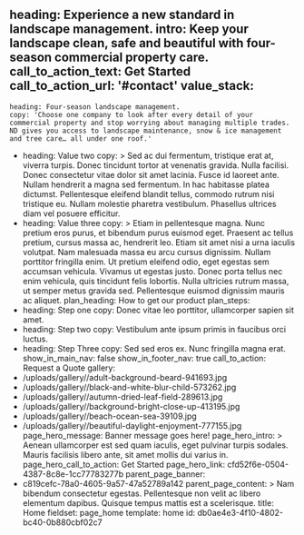 heading: Experience a new standard in landscape management.
intro: Keep your landscape clean, safe and beautiful with four-season commercial property care.
call_to_action_text: Get Started
call_to_action_url: '#contact'
value_stack:
  -
    heading: Four-season landscape management.
    copy: 'Choose one company to look after every detail of your commercial property and stop worrying about managing multiple trades. ND gives you access to landscape maintenance, snow & ice management and tree care… all under one roof.'
  -
    heading: Value two
    copy: >
      Sed ac dui fermentum, tristique erat at, viverra turpis. Donec tincidunt tortor at venenatis
      gravida. Nulla facilisi. Donec consectetur vitae dolor sit amet lacinia. Fusce id laoreet ante.
      Nullam hendrerit a magna sed fermentum. In hac habitasse platea dictumst. Pellentesque eleifend
      blandit tellus, commodo rutrum nisi tristique eu. Nullam molestie pharetra vestibulum. Phasellus
      ultrices diam vel posuere efficitur.
  -
    heading: Value three
    copy: >
      Etiam in pellentesque magna. Nunc pretium eros purus, et bibendum purus euismod eget. Praesent ac
      tellus pretium, cursus massa ac, hendrerit leo. Etiam sit amet nisi a urna iaculis volutpat. Nam
      malesuada massa eu arcu cursus dignissim. Nullam porttitor fringilla enim. Ut pretium eleifend odio,
      eget egestas sem accumsan vehicula. Vivamus ut egestas justo. Donec porta tellus nec enim vehicula,
      quis tincidunt felis lobortis. Nulla ultricies rutrum massa, ut semper metus gravida sed.
      Pellentesque euismod dignissim mauris ac aliquet.
plan_heading: How to get our product
plan_steps:
  -
    heading: Step one
    copy: Donec vitae leo porttitor, ullamcorper sapien sit amet.
  -
    heading: Step two
    copy: Vestibulum ante ipsum primis in faucibus orci luctus.
  -
    heading: Step Three
    copy: Sed sed eros ex. Nunc fringilla magna erat.
show_in_main_nav: false
show_in_footer_nav: true
call_to_action: Request a Quote
gallery:
  - /uploads/gallery//adult-background-beard-941693.jpg
  - /uploads/gallery//black-and-white-blur-child-573262.jpg
  - /uploads/gallery//autumn-dried-leaf-field-289613.jpg
  - /uploads/gallery//background-bright-close-up-413195.jpg
  - /uploads/gallery//beach-ocean-sea-39109.jpg
  - /uploads/gallery//beautiful-daylight-enjoyment-777155.jpg
page_hero_message: Banner message goes here!
page_hero_intro: >
  Aenean ullamcorper est sed quam iaculis, eget pulvinar turpis sodales. Mauris facilisis libero ante,
  sit amet mollis dui varius in.
page_hero_call_to_action: Get Started
page_hero_link: cfd52f6e-0504-4387-8c8e-1cc77783277b
parent_page_banner:
  - c819cefc-78a0-4605-9a57-47a52789a142
parent_page_content: >
  Nam bibendum consectetur egestas. Pellentesque non velit ac libero elementum dapibus. Quisque tempus
  mattis est a scelerisque.
title: Home
fieldset: page_home
template: home
id: db0ae4e3-4f10-4802-bc40-0b880cbf02c7
